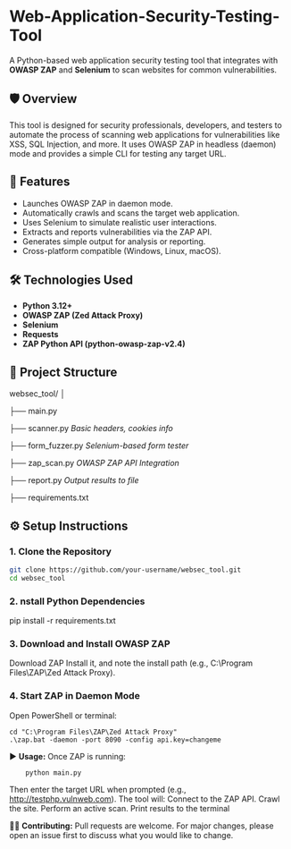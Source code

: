 # Web-Application-Security-Testing-Tool

A Python-based web application security testing tool that integrates with **OWASP ZAP** and **Selenium** to scan websites for common vulnerabilities.

## 🛡️ Overview

This tool is designed for security professionals, developers, and testers to automate the process of scanning web applications for vulnerabilities like XSS, SQL Injection, and more. It uses OWASP ZAP in headless (daemon) mode and provides a simple CLI for testing any target URL.

## 🚀 Features

- Launches OWASP ZAP in daemon mode.
- Automatically crawls and scans the target web application.
- Uses Selenium to simulate realistic user interactions.
- Extracts and reports vulnerabilities via the ZAP API.
- Generates simple output for analysis or reporting.
- Cross-platform compatible (Windows, Linux, macOS).

## 🛠️ Technologies Used

- **Python 3.12+**
- **OWASP ZAP (Zed Attack Proxy)**
- **Selenium**
- **Requests**
- **ZAP Python API (python-owasp-zap-v2.4)**

## 📁 Project Structure

websec_tool/
│

├── main.py

├── scanner.py           *Basic headers, cookies info*

├── form_fuzzer.py       *Selenium-based form tester*

├── zap_scan.py          *OWASP ZAP API Integration*

├── report.py            *Output results to file*

├── requirements.txt




## ⚙️ Setup Instructions

### 1. Clone the Repository

```bash
git clone https://github.com/your-username/websec_tool.git
cd websec_tool
```


### 2. nstall Python Dependencies
pip install -r requirements.txt


### 3. Download and Install OWASP ZAP
Download ZAP
Install it, and note the install path (e.g., C:\Program Files\ZAP\Zed Attack Proxy).


### 4. Start ZAP in Daemon Mode
Open PowerShell or terminal:

    cd "C:\Program Files\ZAP\Zed Attack Proxy"
    .\zap.bat -daemon -port 8090 -config api.key=changeme


▶️ **Usage:**
Once ZAP is running:
       
        python main.py


Then enter the target URL when prompted (e.g., http://testphp.vulnweb.com).
The tool will:
      Connect to the ZAP API.
      Crawl the site.
      Perform an active scan.
      Print results to the terminal


🙋‍♀️ **Contributing:**
Pull requests are welcome. For major changes, please open an issue first to discuss what you would like to change.
